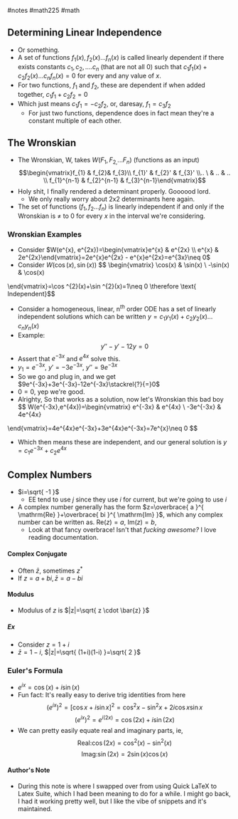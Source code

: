 #notes #math225 #math 

## Determining Linear Independence
- Or something.
- A set of functions $f_{1}(x),f_{2}(x)...f_{n}(x)$ is called linearly dependent if there exists constants $c_{1},c_{2},....c_{n}$ (that are not all 0) such that $c_{1}f_{1}(x)+c_{2}f_{2}(x)...c_{n}f_{n}(x)=0$ for every and any value of $x$.
- For two functions, $f_{1}$ and $f_{2}$, these are dependent if when added together, $c_{1}f_{1}+c_{2}f_{2}=0$
- Which just means $c_{1}f_{1}=-c_{2}f_{2}$, or, daresay, $f_{1}=c_{3}f_{2}$
	- For just two functions, dependence does in fact mean they're a constant multiple of each other.

## The Wronskian
- The Wronskian, W, takes $W(F_{1},F_{2,}...F_{n})$ (functions as an input)
$$\begin{vmatrix}f_{1} & f_{2}& f_{3}\\ f_{1}' & f_{2}' & f_{3}' \\.. \ & .. & ..  \\ f_{1}^{n-1} & f_{2}^{n-1} & f_{3}^{n-1}\end{vmatrix}$$
- Holy shit, I finally rendered a determinant properly. Goooood lord.
	- We only really worry about 2x2 determinants here again.
- The set of functions $(f_{1},f_{2}...f_{n})$ is linearly independent if and only if the Wronskian is $\neq$ to 0 for every $x$ in the interval we're considering.


### Wronskian Examples
- Consider $W(e^{x}, e^{2x})=\begin{vmatrix}e^{x} & e^{2x}  \\ e^{x} & 2e^{2x}\end{vmatrix}=2e^{x}e^{2x} - e^{x}e^{2x}=e^{3x}\neq 0$
- Consider $W(\cos(x),\sin(x))$ $$
\begin{vmatrix} \cos(x) & \sin(x) \\
-\sin(x) & \cos(x)

\end{vmatrix}=\cos ^{2}(x)+\sin ^{2}(x)=1\neq 0
\therefore \text{ Independent}$$
- Consider a homogeneous, linear, n$^{th}$ order ODE has a set of linearly independent solutions which can be written $y=c_{1}y_{1}(x) + c_{2}y_{2}(x)\dots c_{n}y_{n}(x)$
- Example: $$
y''-y'-12y=0
$$
- Assert that $e^{-3x}$ and $e^{4x}$ solve this.
- $y_{1} =e^{-3x}$, $y'=-3e^{-3x}$, $y''=9e^{-3x}$
- So we go and plug in, and we get $9e^{-3x}+3e^{-3x}-12e^{-3x}\stackrel{?}{=}0$
- $0=0$, yep we're good.
- Alrighty, So that works as a solution, now let's Wronskian this bad boy $$
W(e^{-3x},e^{4x})=\begin{vmatrix} e^{-3x} & e^{4x} \\
-3e^{-3x} & 4e^{4x}

\end{vmatrix}=4e^{4x}e^{-3x}+3e^{4x}e^{-3x}=7e^{x}\neq 0
$$
- Which then means these are independent, and our general solution is $y=c_{1}e^{-3x}+c_{2}e^{4x}$

## Complex Numbers
- $i=\sqrt{ -1 }$
	- EE tend to use $j$ since they use $i$ for current, but we're going to use $i$ 
- A  complex number generally has the form $z=\overbrace{ a }^{ \mathrm{Re} }+\overbrace{ bi }^{ \mathrm{Im} }$, which any complex number can be written as. $\mathrm{Re}(z)=a, \  \mathrm{Im}(z)=b$,
	- Look at that fancy overbrace! Isn't that *fucking awesome?* I love reading documentation.
#### Complex Conjugate
- Often $\bar{z}$, sometimes $z^{*}$ 
- If $z=a+bi,\bar{z}=a-bi$

#### Modulus
- Modulus of $z$ is $|z|=\sqrt{ z \cdot  \bar{z} }$
##### Ex
- Consider $z=1+i$
- $\bar{z}=1-i$, $|z|=\sqrt{ (1+i)(1-i) }=\sqrt{ 2 }$ 
### Euler's Formula
- $e^{ix}=\cos(x)+i\sin(x)$
- Fun fact: It's really easy to derive trig identities from here
$$
(e^{ix} )^{2}=[\cos x+i\sin x]^{2}=\cos ^{2}x-\sin ^{2}x+2i\cos x\sin x
$$
$$
(e^{ix})^{2}=e^{i(2x)}=\cos(2x)+i\sin(2x)
$$
- We can pretty easily equate real and imaginary parts, ie, 
$$
\mathrm{Real: }\cos(2x)=\cos ^{2}(x)-\sin ^{2}(x)
$$
$$
\mathrm{Imag: }\sin(2x)=2\sin(x)\cos(x)
$$

#### Author's Note
- During this note is where I swapped over from using Quick LaTeX to Latex Suite, which I had been meaning to do for a while. I might go back, I had it working pretty well, but I like the vibe of snippets and it's maintained.
